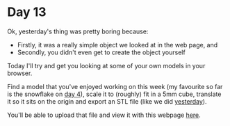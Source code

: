 # Day 13

Ok, yesterday's thing was pretty boring because:
 - Firstly, it was a really simple object we looked at in the web page, and
 - Secondly, you didn't even get to create the object yourself

Today I'll try and get you looking at some of your own models in your browser.

Find a model that you've enjoyed working on this week (my favourite so far is the snowflake on [day 4](../Day04)), scale it to (roughly) fit in a 5mm cube, translate it so it sits on the origin and export an STL file (like we did [yesterday](../Day12)).

You'll be able to upload that file and view it with this webpage [here](viewer.html).